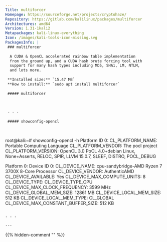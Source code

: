 ```yaml
---
Title: multiforcer
Homepage: https://sourceforge.net/projects/cryptohaze/
Repository: https://gitlab.com/kalilinux/packages/multiforcer
Architectures: amd64
Version: 1.31-1kali2
Metapackages: kali-linux-everything 
Icon: /images/kali-tools-icon-missing.svg
PackagesInfo: |
 ### multiforcer
 
  A CUDA & OpenCL accelerated rainbow table implementation
  from the ground up, and a CUDA hash brute forcing tool with
  support for many hash types including MD5, SHA1, LM, NTLM,
  and lots more.
 
 **Installed size:** `15.47 MB`  
 **How to install:** `sudo apt install multiforcer`  
 
 ##### multiforcer
 
 
 
 - - -
 
 ##### showconfig-opencl
 
 
 ```
 root@kali:~# showconfig-opencl -h
 Platform ID 0: 
 CL_PLATFORM_NAME: Portable Computing Language
 CL_PLATFORM_VENDOR: The pocl project
 CL_PLATFORM_VERSION: OpenCL 3.0 PoCL 4.0+debian  Linux, None+Asserts, RELOC, SPIR, LLVM 15.0.7, SLEEF, DISTRO, POCL_DEBUG
 
 
 Platform 0: 
 Device ID 0: 
 CL_DEVICE_NAME: cpu-sandybridge-AMD Ryzen 7 3700X 8-Core Processor
 CL_DEVICE_VENDOR: AuthenticAMD
 CL_DEVICE_AVAILABLE: Yes
 CL_DEVICE_MAX_COMPUTE_UNITS: 8
 CL_DEVICE_TYPE: CL_DEVICE_TYPE_CPU
 CL_DEVICE_MAX_CLOCK_FREQUENCY: 3599 MHz
 CL_DEVICE_GLOBAL_MEM_SIZE: 12861 MB
 CL_DEVICE_LOCAL_MEM_SIZE: 512 KB
 CL_DEVICE_LOCAL_MEM_TYPE: CL_GLOBAL
 CL_DEVICE_MAX_CONSTANT_BUFFER_SIZE: 512 KB
 
 
 ```
 
 - - -
 
---
```

{{% hidden-comment "<!--Do not edit anything above this line-->" %}}
